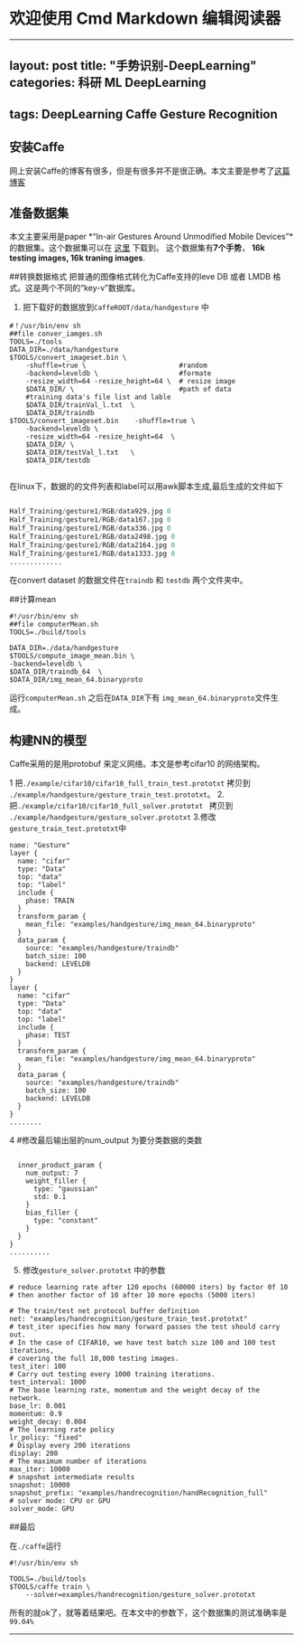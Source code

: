 # 欢迎使用 Cmd Markdown 编辑阅读器

---
layout: post
title: "手势识别-DeepLearning"
categories: 科研 ML DeepLearning
- 
tags: DeepLearning Caffe Gesture Recognition
- 
## 安装Caffe
网上安装Caffe的博客有很多，但是有很多并不是很正确。本文主要是参考了[这篇博客](https://gist.github.com/bearpaw/c38ef18ec45ba6548ec0) 
## 准备数据集
本文主要采用是paper *“In-air Gestures Around Unmodified Mobile Devices”*的数据集。这个数据集可以在 [这里](http://ait.inf.ethz.ch/projects/2014/InAirGesture/) 下载到。
这个数据集有**7个手势**， **16k testing images, 16k traning images**. 

##转换数据格式
把普通的图像格式转化为Caffe支持的leve DB 或者 LMDB 格式。这是两个不同的“key-v”数据库。 
1. 把下载好的数据放到`CaffeROOT/data/handgesture` 中
``` shell
#！/usr/bin/env sh
##file conver_iamges.sh
TOOLS=./tools
DATA_DIR=./data/handgesture
$TOOLS/convert_imageset.bin \ 
    -shuffle=true \                       #random
    -backend=leveldb \                    #formate
    -resize_width=64 -resize_height=64 \  # resize image 
	$DATA_DIR/ \                          #path of data
	#training data's file list and lable
	$DATA_DIR/trainVal_l.txt  \ 
	$DATA_DIR/traindb
$TOOLS/convert_imageset.bin    -shuffle=true \
    -backend=leveldb \
    -resize_width=64 -resize_height=64  \
	$DATA_DIR/ \
	$DATA_DIR/testVal_l.txt   \
	$DATA_DIR/testdb 
	
```
在linux下，数据的的文件列表和label可以用awk脚本生成,最后生成的文件如下
```python

Half_Training/gesture1/RGB/data929.jpg 0
Half_Training/gesture1/RGB/data167.jpg 0
Half_Training/gesture1/RGB/data336.jpg 0
Half_Training/gesture1/RGB/data2498.jpg 0
Half_Training/gesture1/RGB/data2164.jpg 0
Half_Training/gesture1/RGB/data1333.jpg 0
.............
```
在convert dataset 的数据文件在`traindb` 和 `testdb` 两个文件夹中。

##计算mean
```shell
#!/usr/bin/env sh 
##file computerMean.sh
TOOLS=./build/tools

DATA_DIR=./data/handgesture
$TOOLS/compute_image_mean.bin \
-backend=leveldb \
$DATA_DIR/traindb_64  \
$DATA_DIR/img_mean_64.binaryproto

```
运行`computerMean.sh` 之后在`DATA_DIR`下有 `img_mean_64.binaryproto`文件生成。
## 构建NN的模型
Caffe采用的是用protobuf 来定义网络。本文是参考cifar10 的网络架构。

1 把`./example/cifar10/cifar10_full_train_test.prototxt`   拷贝到 `./example/handgesture/gesture_train_test.prototxt`。
2. 把`./example/cifar10/cifar10_full_solver.prototxt ` 拷贝到 `./example/handgesture/gesture_solver.prototxt` 
3.修改`gesture_train_test.prototxt`中 
``` shell
name: "Gesture"
layer {
  name: "cifar"
  type: "Data"
  top: "data"
  top: "label"
  include {
    phase: TRAIN
  }
  transform_param {
    mean_file: "examples/handgesture/img_mean_64.binaryproto"
  }
  data_param {
    source: "examples/handgesture/traindb"
    batch_size: 100
    backend: LEVELDB
  }
}
layer {
  name: "cifar"
  type: "Data"
  top: "data"
  top: "label"
  include {
    phase: TEST
  }
  transform_param {
    mean_file: "examples/handgesture/img_mean_64.binaryproto"
  }
  data_param {
    source: "examples/handgesture/traindb"
    batch_size: 100
    backend: LEVELDB
  }
}
........
```
  4  #修改最后输出层的num_output 为要分类数据的类数
```shell

  inner_product_param {
    num_output: 7 
    weight_filler {
      type: "gaussian"
      std: 0.1
    }
    bias_filler {
      type: "constant"
    }
  }
}
..........
```
5. 修改`gesture_solver.prototxt` 中的参数
```shell
# reduce learning rate after 120 epochs (60000 iters) by factor 0f 10
# then another factor of 10 after 10 more epochs (5000 iters)

# The train/test net protocol buffer definition
net: "examples/handrecognition/gesture_train_test.prototxt"
# test_iter specifies how many forward passes the test should carry out.
# In the case of CIFAR10, we have test batch size 100 and 100 test iterations,
# covering the full 10,000 testing images.
test_iter: 100
# Carry out testing every 1000 training iterations.
test_interval: 1000
# The base learning rate, momentum and the weight decay of the network.
base_lr: 0.001
momentum: 0.9
weight_decay: 0.004
# The learning rate policy
lr_policy: "fixed"
# Display every 200 iterations
display: 200
# The maximum number of iterations
max_iter: 10000
# snapshot intermediate results
snapshot: 10000
snapshot_prefix: "examples/handrecognition/handRecognition_full"
# solver mode: CPU or GPU
solver_mode: GPU

```

##最后

在`./caffe`运行 
```shell
#!/usr/bin/env sh

TOOLS=./build/tools
$TOOLS/caffe train \
    --solver=examples/handrecognition/gesture_solver.prototxt
```
所有的就ok了，就等着结果吧。在本文中的参数下，这个数据集的测试准确率是`99.04%`


---

